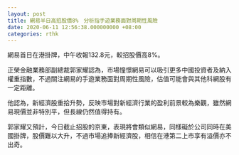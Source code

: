 ```yaml
---
layout: post
title: 網易半日高招股價8%　分析指手遊業務面對周期性風險
date: 2020-06-11 12:56:38.000000000 +08:00
categories: rthk
---
```


網易首日在港掛牌，中午收報132.8元，較招股價高8%。

正榮金融業務部副總裁郭家耀認為，市場憧憬網易可以吸引更多中國投資者及納入權重指數，不過關注網易的手遊業務面對周期性風險，估值可能會與其他科網股有一定距離。

他認為，新經濟股重拾升勢，反映市場對新經濟行業的盈利前景較為樂觀，雖然網易現價並非特別平，但長線仍然值得持有。

郭家耀又預計，今日截止招股的京東，表現將會類似網易，同樣礙於公司同時在美國掛牌，股價難以大升，不過市場追捧新經濟股，相信在港第二上市享有溢價亦不出奇。
